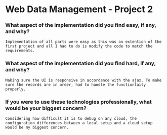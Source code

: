 # Web Data Management - Project 2
### What aspect of the implementation did you find easy, if any, and why?
    Implementation of all parts were easy as this was an extention of the first project and all I had to do is modify the code to match the requirements.
    
### What aspect of the implementation did you find hard, if any, and why?
    Making sure the UI is responsive in accordance with the ajax. To make sure the records are in order, had to handle the functionlaity properly.

### If you were to use these technologies professionally, what would be your biggest concern?
    Considering how difficult it is to debug on any cloud, the configuration differences between a local setup and a cloud setup would be my biggest concern.
